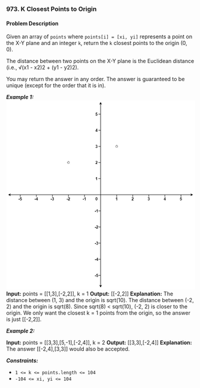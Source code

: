 ### 973. K Closest Points to Origin

#### Problem Description

Given an array of `points` where `points[i] = [xi, yi]` represents a point on the X-Y plane and an integer `k`, return the `k` closest points to the origin (0, 0).

The distance between two points on the X-Y plane is the Euclidean distance (i.e., √(x1 - x2)2 + (y1 - y2)2).

You may return the answer in any order. The answer is guaranteed to be unique (except for the order that it is in).

***Example 1:*** 
![alt text](image.png)
**Input:**  points = [[1,3],[-2,2]], k = 1
**Output:**  [[-2,2]]
**Explanation:**
The distance between (1, 3) and the origin is sqrt(10).
The distance between (-2, 2) and the origin is sqrt(8).
Since sqrt(8) < sqrt(10), (-2, 2) is closer to the origin.
We only want the closest k = 1 points from the origin, so the answer is just [[-2,2]].

***Example 2:*** 

**Input:**  points = [[3,3],[5,-1],[-2,4]], k = 2
**Output:**  [[3,3],[-2,4]]
**Explanation:** The answer [[-2,4],[3,3]] would also be accepted.
 

***Constraints:*** 
- `1 <= k <= points.length <= 104`
- `-104 <= xi, yi <= 104`